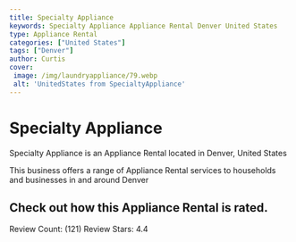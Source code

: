 ```yaml
---
title: Specialty Appliance
keywords: Specialty Appliance Appliance Rental Denver United States 
type: Appliance Rental 
categories: ["United States"]
tags: ["Denver"]
author: Curtis
cover:
 image: /img/laundryappliance/79.webp
 alt: 'UnitedStates from SpecialtyAppliance'
---
```


# Specialty Appliance
Specialty Appliance is an Appliance Rental located in Denver, United States

This business offers a range of Appliance Rental services to households and businesses in and around Denver

## Check out how this Appliance Rental is rated.
Review Count: (121)
Review Stars: 4.4
